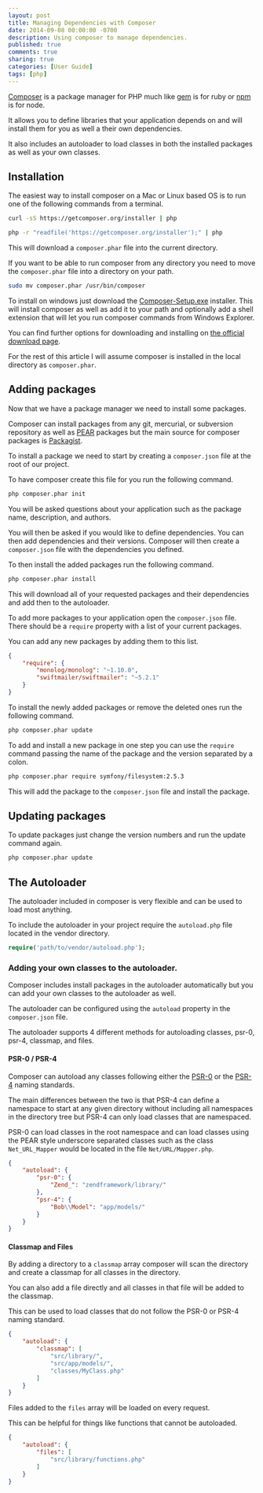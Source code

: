 ```yaml
---
layout: post
title: Managing Dependencies with Composer
date: 2014-09-08 00:00:00 -0700
description: Using composer to manage dependencies.
published: true
comments: true
sharing: true
categories: [User Guide]
tags: [php]
---
```


[Composer](http://getcomposer.org) is a package manager for PHP much like [gem](https://rubygems.org/) is for ruby or [npm](https://www.npmjs.org/) is for node.

It allows you to define libraries that your application depends on and will install them for you as well a their own dependencies.

It also includes an autoloader to load classes in both the installed packages as well as your own classes.

<!--more-->

## Installation

The easiest way to install composer on a Mac or Linux based OS is to run one of the following commands from a terminal.

```bash
curl -sS https://getcomposer.org/installer | php
```

```bash
php -r "readfile('https://getcomposer.org/installer');" | php
```

This will download a `composer.phar` file into the current directory.

If you want to be able to run composer from any directory you need to move the `composer.phar` file into a directory on your path.

```bash
sudo mv composer.phar /usr/bin/composer
```

To install on windows just download the [Composer-Setup.exe](https://getcomposer.org/Composer-Setup.exe) installer.
This will install composer as well as add it to your path and optionally add a shell extension that will let you run composer commands from Windows Explorer.

You can find further options for downloading and installing on [the official download page](https://getcomposer.org/download/).

For the rest of this article I will assume composer is installed in the local directory as `composer.phar`.

## Adding packages

Now that we have a package manager we need to install some packages.

Composer can install packages from any git, mercurial, or subversion repository as well as [PEAR](http://pear.php.net/) packages but the main source for composer packages is [Packagist](https://packagist.org/).

To install a package we need to start by creating a `composer.json` file at the root of our project.

To have composer create this file for you run the following command.

```bash
php composer.phar init
```
You will be asked questions about your application such as the package name, description, and authors.

You will then be asked if you would like to define dependencies.
You can then add dependencies and their versions.
Composer will then create a `composer.json` file with the dependencies you defined.

To then install the added packages run the following command.

```bash
php composer.phar install
```

This will download all of your requested packages and their dependencies and add then to the autoloader.

To add more packages to your application open the `composer.json` file.
There should be a `require` property with a list of your current packages.

You can add any new packages by adding them to this list.

```json
{
    "require": {
        "monolog/monolog": "~1.10.0",
        "swiftmailer/swiftmailer": "~5.2.1"
    }
}
```

To install the newly added packages or remove the deleted ones run the following command.

```bash
php composer.phar update
```

To add and install a new package in one step you can use the `require` command passing the name of the package and the version separated by a colon.

```bash
php composer.phar require symfony/filesystem:2.5.3
```
This will add the package to the `composer.json` file and install the package.


## Updating packages

To update packages just change the version numbers and run the update command again.

```bash
php composer.phar update
```

## The Autoloader

The autoloader included in composer is very flexible and can be used to load most anything.

To include the autoloader in your project require the `autoload.php` file located in the vendor directory.

```php
require('path/to/vendor/autoload.php');
```

### Adding your own classes to the autoloader.

Composer includes install packages in the autoloader automatically but you can add your own classes to the autoloader as well.

The autoloader can be configured using the `autoload` property in the `composer.json` file.

The autoloader supports 4 different methods for autoloading classes, psr-0, psr-4, classmap, and files.

#### PSR-0 / PSR-4

Composer can autoload any classes following either the [PSR-0](http://www.php-fig.org/psr/psr-0/) or the [PSR-4](http://www.php-fig.org/psr/psr-4/) naming standards.

The main differences between the two is that PSR-4 can define a namespace to start at any given directory without including all namespaces in the directory tree but PSR-4 can only load classes that are namespaced.

PSR-0 can load classes in the root namespace and can load classes using the PEAR style underscore separated classes such as the class `Net_URL_Mapper` would be located in the file `Net/URL/Mapper.php`.

```json
{
    "autoload": {
        "psr-0": {
            "Zend_": "zendframework/library/"
        },
        "psr-4": {
            "Bob\\Model": "app/models/"
        }
    }
}
```

#### Classmap and Files

By adding a directory to a `classmap` array composer will scan the directory and create a classmap for all classes in the directory.

You can also add a file directly and all classes in that file will be added to the classmap.

This can be used to load classes that do not follow the PSR-0 or PSR-4 naming standard.

```json
{
    "autoload": {
        "classmap": [
            "src/library/",
            "src/app/models/",
            "classes/MyClass.php"
        ]
    }
}
```

Files added to the `files` array will be loaded on every request.

This can be helpful for things like functions that cannot be autoloaded.

```json
{
    "autoload": {
        "files": [
            "src/library/functions.php"
        ]
    }
}
```
